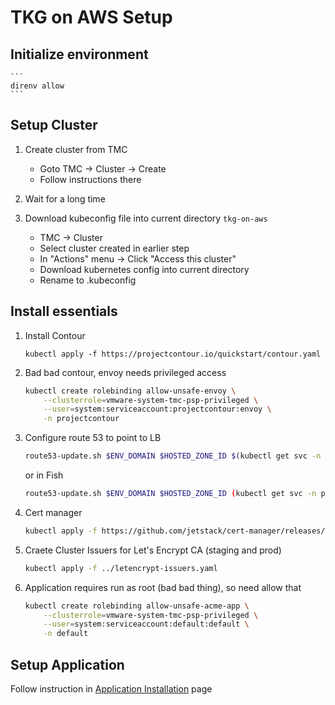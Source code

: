 # TKG on AWS Setup

## Initialize environment

    ```
    direnv allow
    ```

## Setup Cluster
1.  Create cluster from TMC
    - Goto TMC -> Cluster -> Create
    - Follow instructions there

1.  Wait for a long time

1.  Download kubeconfig file into current directory `tkg-on-aws`
    - TMC -> Cluster 
    - Select cluster created in earlier step
    - In "Actions" menu -> Click "Access this cluster"
    - Download kubernetes config into current directory
    - Rename to .kubeconfig


## Install essentials

1.  Install Contour
    ```
    kubectl apply -f https://projectcontour.io/quickstart/contour.yaml
    ```

1.  Bad bad contour, envoy needs privileged access
    ```bash
    kubectl create rolebinding allow-unsafe-envoy \
        --clusterrole=vmware-system-tmc-psp-privileged \
        --user=system:serviceaccount:projectcontour:envoy \
        -n projectcontour
    ```
1.  Configure route 53 to point to LB
    ```bash
    route53-update.sh $ENV_DOMAIN $HOSTED_ZONE_ID $(kubectl get svc -n projectcontour envoy -o "jsonpath={.status.loadBalancer.ingress[0].hostname}")
    ```
    or in Fish
    ```bash
    route53-update.sh $ENV_DOMAIN $HOSTED_ZONE_ID (kubectl get svc -n projectcontour envoy -o "jsonpath={.status.loadBalancer.ingress[0].hostname}")
    ```

1.  Cert manager
    ```bash
    kubectl apply -f https://github.com/jetstack/cert-manager/releases/download/v1.1.0/cert-manager.yaml
    ```

1.  Craete Cluster Issuers for Let's Encrypt CA (staging and prod)
    ```bash
    kubectl apply -f ../letencrypt-issuers.yaml
    ```

1.  Application requires run as root (bad bad thing), so need allow that
    ```bash
    kubectl create rolebinding allow-unsafe-acme-app \
        --clusterrole=vmware-system-tmc-psp-privileged \
        --user=system:serviceaccount:default:default \
        -n default
    ```
## Setup Application

Follow instruction in [Application Installation](../APP-INSTALL.md) page

